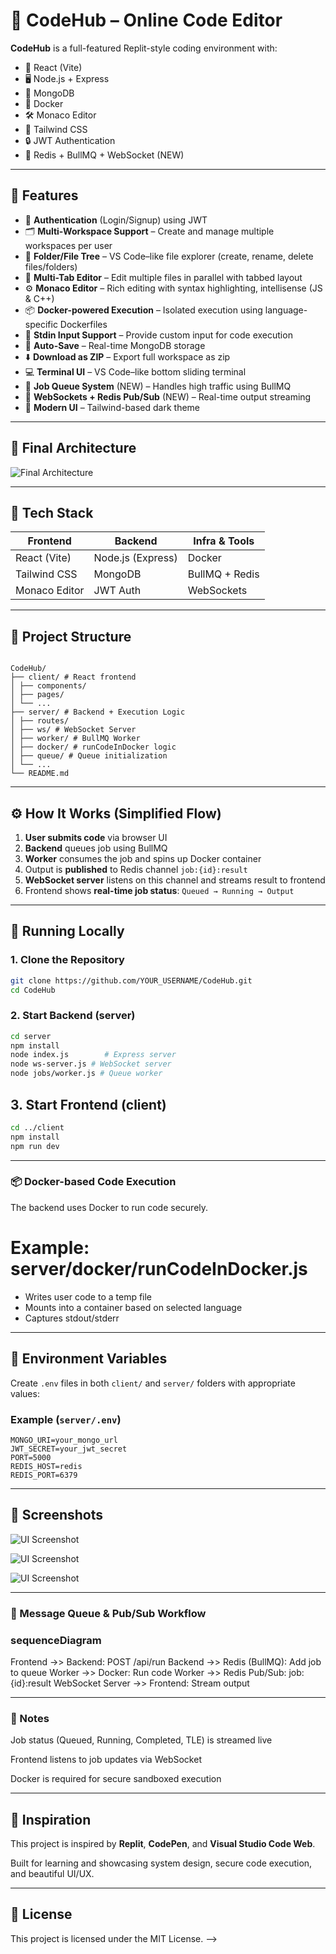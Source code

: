 # 🚀 CodeHub – Online Code Editor 

**CodeHub** is a full-featured Replit-style coding environment with:

- 🧠 React (Vite)
- 🖥️ Node.js + Express
- 💾 MongoDB
- 🐳 Docker
- 🛠️ Monaco Editor
- 🎨 Tailwind CSS
- 🔒 JWT Authentication
- 📡 Redis + BullMQ + WebSocket (NEW)

---

## 🌟 Features

- 🔐 **Authentication** (Login/Signup) using JWT
- 🗂️ **Multi-Workspace Support** – Create and manage multiple workspaces per user
- 📁 **Folder/File Tree** – VS Code–like file explorer (create, rename, delete files/folders)
- 📝 **Multi-Tab Editor** – Edit multiple files in parallel with tabbed layout
- ⚙️ **Monaco Editor** – Rich editing with syntax highlighting, intellisense (JS & C++)
- 📦 **Docker-powered Execution** – Isolated execution using language-specific Dockerfiles
- 💬 **Stdin Input Support** – Provide custom input for code execution
- 💾 **Auto-Save** – Real-time MongoDB storage
- ⬇️ **Download as ZIP** – Export full workspace as zip
- 💻 **Terminal UI** – VS Code–like bottom sliding terminal
- 🔄 **Job Queue System** (NEW) – Handles high traffic using BullMQ
- 📡 **WebSockets + Redis Pub/Sub** (NEW) – Real-time output streaming
- 🎨 **Modern UI** – Tailwind-based dark theme

---

## 🧠 Final Architecture

![Final Architecture](/client/screenshots/Final-Architecture.png)

---

## 🔧 Tech Stack

| Frontend       | Backend        | Infra & Tools      |
|----------------|----------------|--------------------|
| React (Vite)   | Node.js (Express) | Docker             |
| Tailwind CSS   | MongoDB        | BullMQ + Redis     |
| Monaco Editor  | JWT Auth       | WebSockets         |

---

## 🧱 Project Structure

```

CodeHub/
├── client/ # React frontend
│ ├── components/
│ ├── pages/
│ └── ...
├── server/ # Backend + Execution Logic
│ ├── routes/
│ ├── ws/ # WebSocket Server
│ ├── worker/ # BullMQ Worker
│ ├── docker/ # runCodeInDocker logic
│ ├── queue/ # Queue initialization
│ └── ...
└── README.md

```

---

## ⚙️ How It Works (Simplified Flow)

1. **User submits code** via browser UI
2. **Backend** queues job using BullMQ
3. **Worker** consumes the job and spins up Docker container
4. Output is **published** to Redis channel `job:{id}:result`
5. **WebSocket server** listens on this channel and streams result to frontend
6. Frontend shows **real-time job status**: `Queued → Running → Output`

---

## 🚀 Running Locally

### 1. Clone the Repository
```bash
git clone https://github.com/YOUR_USERNAME/CodeHub.git
cd CodeHub
```

### 2. Start Backend (server)
```bash
cd server
npm install
node index.js        # Express server
node ws-server.js # WebSocket server
node jobs/worker.js # Queue worker
```

## 3. Start Frontend (client)
```bash
cd ../client
npm install
npm run dev
```

---



### 📦 Docker-based Code Execution
The backend uses Docker to run code securely.

# Example: server/docker/runCodeInDocker.js
- Writes user code to a temp file
- Mounts into a container based on selected language
- Captures stdout/stderr


---


## 🔐 Environment Variables

Create `.env` files in both `client/` and `server/` folders with appropriate values:

### Example (`server/.env`)
```env
MONGO_URI=your_mongo_url
JWT_SECRET=your_jwt_secret
PORT=5000
REDIS_HOST=redis
REDIS_PORT=6379
```



---


## 📸 Screenshots

![UI Screenshot](client/screenshots/login-window.png)

![UI Screenshot](client/screenshots/workspaces.png)

![UI Screenshot](client/screenshots/code-editor.png)


---


### 🧪 Message Queue & Pub/Sub Workflow


### sequenceDiagram
Frontend ->> Backend: POST /api/run
Backend ->> Redis (BullMQ): Add job to queue
Worker ->> Docker: Run code
Worker ->> Redis Pub/Sub: job:{id}:result
WebSocket Server ->> Frontend: Stream output


---


### 📘 Notes
Job status (Queued, Running, Completed, TLE) is streamed live

Frontend listens to job updates via WebSocket

Docker is required for secure sandboxed execution


---


## 🧠 Inspiration

This project is inspired by **Replit**, **CodePen**, and **Visual Studio Code Web**.

Built for learning and showcasing system design, secure code execution, and beautiful UI/UX.

---

## 📜 License

This project is licensed under the MIT License. -->